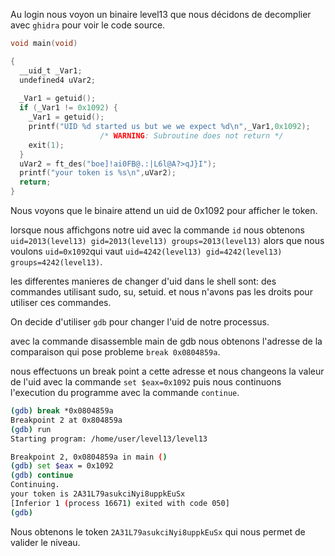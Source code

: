 Au login nous voyon un binaire level13 que nous décidons de decomplier avec `ghidra` pour voir le code source.

```c
void main(void)

{
  __uid_t _Var1;
  undefined4 uVar2;
  
  _Var1 = getuid();
  if (_Var1 != 0x1092) {
    _Var1 = getuid();
    printf("UID %d started us but we we expect %d\n",_Var1,0x1092);
                    /* WARNING: Subroutine does not return */
    exit(1);
  }
  uVar2 = ft_des("boe]!ai0FB@.:|L6l@A?>qJ}I");
  printf("your token is %s\n",uVar2);
  return;
}
```
Nous voyons que le binaire attend un uid de 0x1092 pour afficher le token.

lorsque nous affichgons notre uid avec la commande `id` nous obtenons `uid=2013(level13) gid=2013(level13) groups=2013(level13)` alors que nous voulons `uid=0x1092`qui vaut `uid=4242(level13) gid=4242(level13) groups=4242(level13)`.

les differentes manieres de changer d'uid dans le shell sont: des commandes utilisant sudo, su, setuid. et nous n'avons pas les droits pour utiliser ces commandes.

On decide d'utiliser `gdb` pour changer l'uid de notre processus.

avec la commande disassemble main de gdb nous obtenons l'adresse de la comparaison qui pose probleme `break 0x0804859a`.

nous effectuons un break point a cette adresse et nous changeons la valeur de l'uid avec la commande `set $eax=0x1092` puis nous continuons l'execution du programme avec la commande `continue`.

```bash
(gdb) break *0x0804859a
Breakpoint 2 at 0x804859a
(gdb) run
Starting program: /home/user/level13/level13

Breakpoint 2, 0x0804859a in main ()
(gdb) set $eax = 0x1092
(gdb) continue
Continuing.
your token is 2A31L79asukciNyi8uppkEuSx
[Inferior 1 (process 16671) exited with code 050]
(gdb)
```
Nous obtenons le token `2A31L79asukciNyi8uppkEuSx` qui nous permet de valider le niveau.

